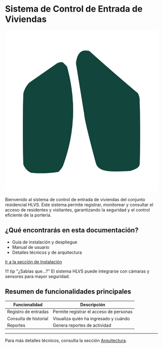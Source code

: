# Sistema de Control de Entrada de Viviendas

![Logo HLVS](img/logo_HLVS.png)

Bienvenido al sistema de control de entrada de viviendas del conjunto residencial HLVS. Este sistema permite registrar, monitorear y consultar el acceso de residentes y visitantes, garantizando la seguridad y el control eficiente de la portería.

## ¿Qué encontrarás en esta documentación?

- Guía de instalación y despliegue
- Manual de usuario
- Detalles técnicos y de arquitectura

[Ir a la sección de Instalación](instalacion.md)

!!! tip "¿Sabías que...?"
    El sistema HLVS puede integrarse con cámaras y sensores para mayor seguridad.

## Resumen de funcionalidades principales

| Funcionalidad         | Descripción                                 |
|----------------------|---------------------------------------------|
| Registro de entradas | Permite registrar el acceso de personas     |
| Consulta de historial| Visualiza quién ha ingresado y cuándo       |
| Reportes             | Genera reportes de actividad                |

---

Para más detalles técnicos, consulta la sección [Arquitectura](arquitectura.md).
